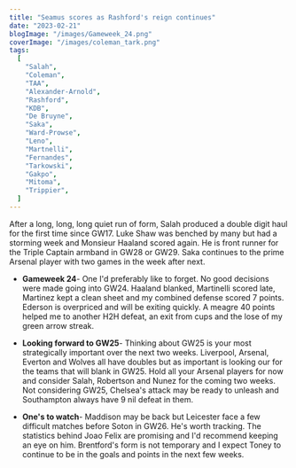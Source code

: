 ```yaml
---
title: "Seamus scores as Rashford's reign continues"
date: "2023-02-21"
blogImage: "/images/Gameweek_24.png"
coverImage: "/images/coleman_tark.png"
tags:
  [
    "Salah",
    "Coleman",
    "TAA",
    "Alexander-Arnold",
    "Rashford",
    "KDB",
    "De Bruyne",
    "Saka",
    "Ward-Prowse",
    "Leno",
    "Martnelli",
    "Fernandes",
    "Tarkowski",
    "Gakpo",
    "Mitoma",
    "Trippier",
  ]
---
```


After a long, long, long quiet run of form, Salah produced a double digit haul for the first time since GW17. Luke Shaw was benched by many but had a storming week and Monsieur Haaland scored again. He is front runner for the Triple Captain armband in GW28 or GW29. Saka continues to the prime Arsenal player with two games in the week after next.

- **Gameweek 24**- One I'd preferably like to forget. No good decisions were made going into GW24. Haaland blanked, Martinelli scored late, Martinez kept a clean sheet and my combined defense scored 7 points. Ederson is overpriced and will be exiting quickly. A meagre 40 points helped me to another H2H defeat, an exit from cups and the lose of my green arrow streak.

- **Looking forward to GW25**- Thinking about GW25 is your most strategically important over the next two weeks. Liverpool, Arsenal, Everton and Wolves all have doubles but as important is looking our for the teams that will blank in GW25. Hold all your Arsenal players for now and consider Salah, Robertson and Nunez for the coming two weeks. Not considering GW25, Chelsea's attack may be ready to unleash and Southampton always have 9 nil defeat in them.

- **One's to watch**- Maddison may be back but Leicester face a few difficult matches before Soton in GW26. He's worth tracking. The statistics behind Joao Felix are promising and I'd recommend keeping an eye on him. Brentford's form is not temporary and I expect Toney to continue to be in the goals and points in the next few weeks.
